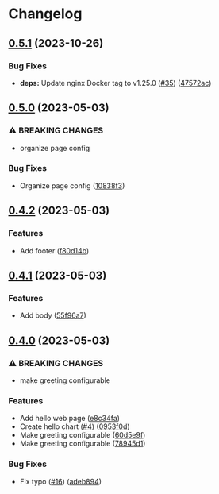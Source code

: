 # Changelog

## [0.5.1](https://github.com/Wielewout/helm-charts/compare/hello-0.5.0...hello-0.5.1) (2023-10-26)


### Bug Fixes

* **deps:** Update nginx Docker tag to v1.25.0 ([#35](https://github.com/Wielewout/helm-charts/issues/35)) ([47572ac](https://github.com/Wielewout/helm-charts/commit/47572acba73736beede94bc29b8b8a83fbf0e3db))

## [0.5.0](https://github.com/Wielewout/helm-charts/compare/hello-0.4.2...hello-0.5.0) (2023-05-03)


### ⚠ BREAKING CHANGES

* organize page config

### Bug Fixes

* Organize page config ([10838f3](https://github.com/Wielewout/helm-charts/commit/10838f31dd33048b28f0748cf55fc8cf009bfbb3))

## [0.4.2](https://github.com/Wielewout/helm-charts/compare/hello-0.4.1...hello-0.4.2) (2023-05-03)


### Features

* Add footer ([f80d14b](https://github.com/Wielewout/helm-charts/commit/f80d14b903dfcee6e0d4f26d083e9987b9d1acb5))

## [0.4.1](https://github.com/Wielewout/helm-charts/compare/hello-0.4.0...hello-v0.4.1) (2023-05-03)


### Features

* Add body ([55f96a7](https://github.com/Wielewout/helm-charts/commit/55f96a75bc3c62171ad2baec098379570874bb53))

## [0.4.0](https://github.com/Wielewout/helm-charts/compare/hello-0.3.1...hello-v0.4.0) (2023-05-03)


### ⚠ BREAKING CHANGES

* make greeting configurable

### Features

* Add hello web page ([e8c34fa](https://github.com/Wielewout/helm-charts/commit/e8c34fafbc81479f02c231e1b62c449387f440fa))
* Create hello chart ([#4](https://github.com/Wielewout/helm-charts/issues/4)) ([0953f0d](https://github.com/Wielewout/helm-charts/commit/0953f0d300441161ecdf20cfade2bb68414fe8ae))
* Make greeting configurable ([60d5e9f](https://github.com/Wielewout/helm-charts/commit/60d5e9f32806664d317750244e3848e66406a901))
* Make greeting configurable ([78945d1](https://github.com/Wielewout/helm-charts/commit/78945d1dcbb3cc4e13f73206c7d3cd733b03b8a5))


### Bug Fixes

* Fix typo ([#16](https://github.com/Wielewout/helm-charts/issues/16)) ([adeb894](https://github.com/Wielewout/helm-charts/commit/adeb8946b249b843051a7d2853af9e9f511d245c))
